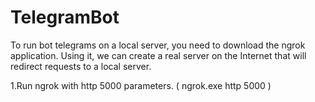# TelegramBot
To run bot telegrams on a local server, you need to download the ngrok application.
Using it, we can create a real server on the Internet that will redirect requests to a local server.

1.Run ngrok with http 5000 parameters. ( ngrok.exe http 5000 )
